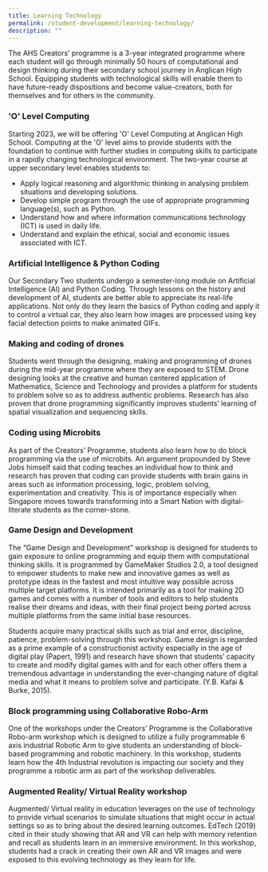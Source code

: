 ```yaml
---
title: Learning Technology
permalink: /student-development/learning-technology/
description: ""
---
```

The AHS Creators’ programme is a 3-year integrated programme where each student will go through minimally 50 hours of computational and design thinking during their secondary school journey in Anglican High School. Equipping students with technological skills will enable them to have future-ready dispositions and become value-creators, both for themselves and for others in the community.

### 'O' Level Computing
Starting 2023, we will be offering 'O' Level Computing at Anglican High School. Computing at the 'O' level aims to provide students with the foundation to continue with further studies in computing skills to participate in a rapidly changing technological environment. The two-year course at upper secondary level enables students to:

- Apply logical reasoning and algorithmic thinking in analysing problem situations and developing solutions.
- Develop simple program through the use of appropriate programming language(s), such as Python.
- Understand how and where information communications technology (ICT) is used in daily life.
- Understand and explain the ethical, social and economic issues associated with ICT.

### Artificial Intelligence &amp; Python Coding
Our Secondary Two students undergo a semester-long module on Artificial Intelligence (AI) and Python Coding. Through lessons on the history and development of AI, students are better able to appreciate its real-life applications. Not only do they learn the basics of Python coding and apply it to control a virtual car, they also learn how images are processed using key facial detection points  to make animated GIFs.

### Making and coding of drones
Students went through the designing, making and programming of drones during the mid-year programme where they are exposed to STEM. Drone designing looks at the creative and human centered application of Mathematics, Science and Technology and provides a platform for students to problem solve so as to address authentic problems. Research has also proven that drone programming significantly improves students’ learning of spatial visualization and sequencing skills.

### Coding using Microbits
As part of the Creators’ Programme, students also learn how to do block programming via the use of microbits. An argument propounded by Steve Jobs himself said that coding teaches an individual how to think and research has proven that coding can provide students with brain gains in areas such as information processing, logic, problem solving, experimentation and creativity. This is of importance especially when Singapore moves towards transforming into a Smart Nation with digital-literate students as the corner-stone.


### Game Design and Development
The “Game Design and Development” workshop is designed for students to gain exposure to online programming and equip them with computational thinking skills. It is programmed by GameMaker Studios 2.0, a tool designed to empower students to make new and innovative games as well as prototype ideas in the fastest and most intuitive way possible across multiple target platforms. It is intended primarily as a tool for making 2D games and comes with a number of tools and editors to help students realise their dreams and ideas, with their final project being ported across multiple platforms from the same initial base resources.

Students acquire many practical skills such as trial and error, discipline, patience, problem-solving through this workshop. Game design is regarded as a prime example of a constructionist activity especially in the age of digital play (Papert, 1991) and research have shown that students’ capacity to create and modify digital games with and for each other offers them a tremendous advantage in understanding the ever-changing nature of digital media and what it means to problem solve and participate. (Y.B. Kafai &amp; Burke, 2015).


### Block programming using Collaborative Robo-Arm
One of the workshops under the Creators’ Programme is the Collaborative Robo-arm workshop which is designed to utilize a fully programmable 6 axis industrial Robotic Arm to give students an understanding of block-based programming and robotic machinery. In this workshop, students learn how the 4th Industrial revolution is impacting our society and they programme a robotic arm as part of the workshop deliverables.

### Augmented Reality/ Virtual Reality workshop
Augmented/ Virtual reality in education leverages on the use of technology to provide virtual scenarios to simulate situations that might occur in actual settings so as to bring about the desired learning outcomes. EdTech (2019) cited in their study showing that AR and VR can help with memory retention and recall as students learn in an immersive environment. In this workshop, students had a crack in creating their own AR and VR images and were exposed to this evolving technology as they learn for life.

